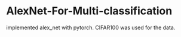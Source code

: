 # AlexNet-For-Multi-classification
implemented alex_net with pytorch. CIFAR100 was used for the data.
